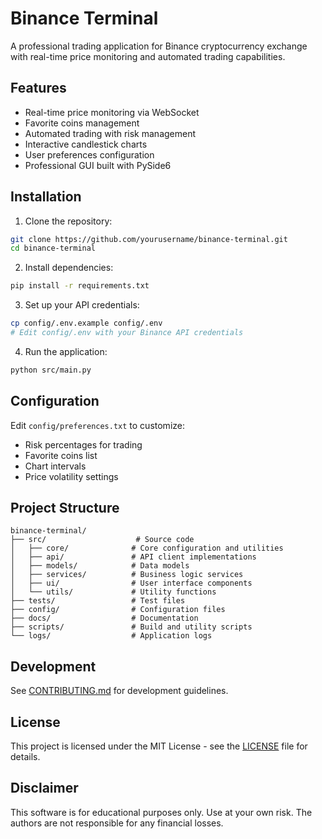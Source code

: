# Binance Terminal

A professional trading application for Binance cryptocurrency exchange with real-time price monitoring and automated trading capabilities.

## Features

- Real-time price monitoring via WebSocket
- Favorite coins management
- Automated trading with risk management
- Interactive candlestick charts
- User preferences configuration
- Professional GUI built with PySide6

## Installation

1. Clone the repository:

```bash
git clone https://github.com/yourusername/binance-terminal.git
cd binance-terminal
```

2. Install dependencies:

```bash
pip install -r requirements.txt
```

3. Set up your API credentials:

```bash
cp config/.env.example config/.env
# Edit config/.env with your Binance API credentials
```

4. Run the application:

```bash
python src/main.py
```

## Configuration

Edit `config/preferences.txt` to customize:

- Risk percentages for trading
- Favorite coins list
- Chart intervals
- Price volatility settings

## Project Structure

```
binance-terminal/
├── src/                    # Source code
│   ├── core/              # Core configuration and utilities
│   ├── api/               # API client implementations
│   ├── models/            # Data models
│   ├── services/          # Business logic services
│   ├── ui/                # User interface components
│   └── utils/             # Utility functions
├── tests/                 # Test files
├── config/                # Configuration files
├── docs/                  # Documentation
├── scripts/               # Build and utility scripts
└── logs/                  # Application logs
```

## Development

See [CONTRIBUTING.md](docs/CONTRIBUTING.md) for development guidelines.

## License

This project is licensed under the MIT License - see the [LICENSE](LICENSE) file for details.

## Disclaimer

This software is for educational purposes only. Use at your own risk. The authors are not responsible for any financial losses.
